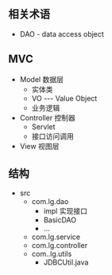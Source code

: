 ## 相关术语

 - DAO - data access object
## MVC

- Model 数据层
	- 实体类
	- VO --- Value Object
	- 业务逻辑
- Controller 控制器
	- Servlet
	- 接口访问调用
- View 视图层
## 结构

- src
	- com.lg.dao
		- impl 实现接口
		- BasicDAO
		- ...
	- com.lg.service
	- com.lg.controller
	- com..lg.utils
		- JDBCUtil.java


